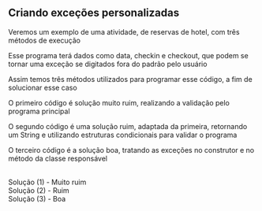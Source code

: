 <h2>Criando exceções personalizadas</h2>
<p>Veremos um exemplo de uma atividade, de reservas de hotel, com três métodos de execução</p>
<p>Esse programa terá dados como data, checkin e checkout, que podem se tornar uma exceção se digitados fora do padrão pelo usuário </p>
<p>Assim temos três métodos utilizados para programar esse código, a fim de solucionar esse caso</p>
<p>O primeiro código é solução muito ruim, realizando a validação pelo programa principal</p>
<p>O segundo código é uma solução ruim, adaptada da primeira, retornando um String e utilizando estruturas condicionais para validar o programa</p>
<p>O terceiro código é a solução boa, tratando as exceções no construtor e no método da classe responsável</p>
<br>
Solução (1) - Muito ruim
  <br>
Solução (2) - Ruim
  <br>
Solução (3) - Boa
  <br>
